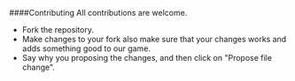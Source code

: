 
####Contributing
All contributions are welcome.

+ Fork the repository. 
+ Make changes to your fork also make sure that your changes works and adds something good to our game.
+ Say why you proposing the changes, and then click on "Propose file change". 

